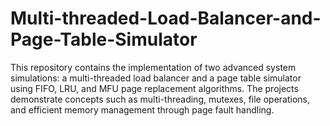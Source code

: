 # Multi-threaded-Load-Balancer-and-Page-Table-Simulator
This repository contains the implementation of two advanced system simulations: a multi-threaded load balancer and a page table simulator using FIFO, LRU, and MFU page replacement algorithms. The projects demonstrate concepts such as multi-threading, mutexes, file operations, and efficient memory management through page fault handling.
